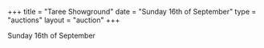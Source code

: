 +++
title  = "Taree Showground"
date = "Sunday 16th of September"
type = "auctions"
layout = "auction"
+++

Sunday 16th of September
